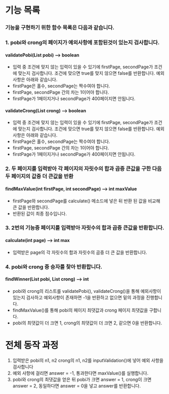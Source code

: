 # 기능 목록
### 기능을 구현하기 위한 함수 목록은 다음과 같습니다.

### 1. pobi와 crong의 페이지가 예외사항에 포함된것이 있는지 검사합니다.
#### validatePobi(List<Integer> pobi)  -->  boolean
-  입력 중 조건에 맞지 않는 입력이 있을 수 있기에 firstPage, secondPage가 조건에 맞는지 검사합니다. 조건에 맞으면 true를 맞지 않으면 false를 반환합니다.
   예외 사항은 아래와 같습니다.
- firstPage은 홀수, secondPage는 짝수여야 합니다.
- firstPage, secondPage 간의 차는 1이어야 합니다.
- firstPage가 1페이지거나 secondPage가 400페이지면 안됩니다.

#### validateCrong(List<Integer> crong)  -->  boolean
-  입력 중 조건에 맞지 않는 입력이 있을 수 있기에 firstPage, secondPage가 조건에 맞는지 검사합니다. 조건에 맞으면 true를 맞지 않으면 false를 반환합니다.
   예외 사항은 아래와 같습니다.
- firstPage은 홀수, secondPage는 짝수여야 합니다.
- firstPage, secondPage 간의 차는 1이어야 합니다.
- firstPage가 1페이지거나 secondPage가 400페이지면 안됩니다.


### 2. 두 페이지를 입력받아 각 페이지의 자릿수의 합과 곱중 큰값을 구한 다음 두 페이지의 값중 더 큰값을 반환
#### findMaxValue(int firstPage, int secondPage) --> int maxValue  
- firstPage와 secondPage를 calculate() 메소드에 넣은 뒤 반환 된 값을 비교해 큰 값을 반환합니다.
- 반환된 값이 최종 점수입니다.
 

### 3. 2번의 기능중 페이지를 입력받아 자릿수의 합과 곱중 큰값을 반환합니다.
#### calculate(int page) --> int max
- 입력받은 page의 각 자릿수의 합과 자릿수의 곱중 더 큰 값을 반환합니다.

### 4. pobi와 crong 중 승자를 찾아 반환합니다.
#### findWinner(List<Integer> pobi, List<Integer> crong) --> int
- pobi와 crong의 리스트를 validatePobi(), validateCrong()을 통해 예외사항이 있는지 검사하고 예외사항이 존재하면 -1을 반환하고 없으면 밑의 과정을 진행합니다.
- findMaxValue()를 통해 pobi의 페이지 최댓값과 crong 페이지 최댓값을 구합니다.
- pobi의 최댓값이 더 크면 1, crong의 최댓값이 더 크면 2, 같으면 0을 반환합니다.


# 전체 동작 과정
1. 입력받은 pobi의 n1, n2 crong의 n1, n2를 inputValidation()에 넣어 예외 사항을 검사합니다
2. 예외 사항에 걸리면 answer = -1, 통과한다면 maxValue()를 실행합니다.
3. pobi와 crong의 최댓값을 얻은 뒤 pobi가 크면 answer = 1, crong이 크면 answer = 2, 동일하다면 answer = 0을 넣고 answer를 반환합니다.
